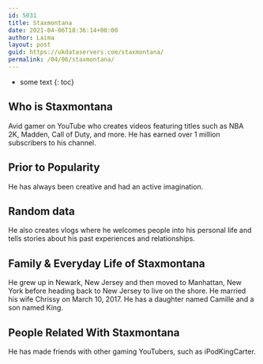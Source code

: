 ```yaml
---
id: 5031
title: Staxmontana
date: 2021-04-06T18:36:14+00:00
author: Laima
layout: post
guid: https://ukdataservers.com/staxmontana/
permalink: /04/06/staxmontana/
---
```


* some text
{: toc}


## Who is Staxmontana
                  
                  
                  
Avid gamer on YouTube who creates videos featuring titles such as NBA 2K, Madden, Call of Duty, and more. He has earned over 1 million subscribers to his channel. 
                  
              
            
              
            
                
                
                
## Prior to Popularity
                  
                  
                  
He has always been creative and had an active imagination. 
                  
              
            
              
            
                
                
                
## Random data
                  
                  
                  
He also creates vlogs where he welcomes people into his personal life and tells stories about his past experiences and relationships.
                  
              
            
              
            
                
                
                
## Family & Everyday Life of Staxmontana
                  
                  
                  
He grew up in Newark, New Jersey and then moved to Manhattan, New York before heading back to New Jersey to live on the shore. He married his wife Chrissy on March 10, 2017. He has a daughter named Camille and a son named King.
                  
              
            
              
            
                
                
                
## People Related With Staxmontana
                  
                  
                  
He has made friends with other gaming YouTubers, such as iPodKingCarter.
                  
              
            
              
            
                
              
            
              
              
            
            
              
            
          
          
          